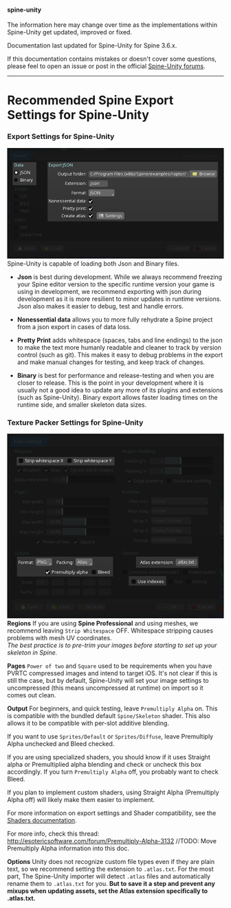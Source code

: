 #### spine-unity
The information here may change over time as the implementations within Spine-Unity get updated, improved or fixed.

Documentation last updated for Spine-Unity for Spine 3.6.x.

If this documentation contains mistakes or doesn't cover some questions, please feel to open an issue or post in the official [Spine-Unity forums](http://esotericsoftware.com/forum/viewforum.php?f=3). 

----------

# Recommended Spine Export Settings for Spine-Unity #
### Export Settings for Spine-Unity ###
![](/img/spine-runtimes-guide/spine-unity/spine-unity-export-settings.png)  
Spine-Unity is capable of loading both Json and Binary files.  
- **Json** is best during development. While we always recommend freezing your Spine editor version to the specific runtime version your game is using in development, we recommend exporting with json during development as it is more resilient to minor updates in runtime versions.  
Json also makes it easier to debug, test and handle errors.  

- **Nonessential data** allows you to more fully rehydrate a Spine project from a json export in cases of data loss.
- **Pretty Print** adds whitespace (spaces, tabs and line endings) to the json to make the text more humanly readable and cleaner to track by version control (such as git). This makes it easy to debug problems in the export and make manual changes for testing, and keep track of changes.

- **Binary** is best for performance and release-testing and when you are closer to release. This is the point in your development where it is usually not a good idea to update any more of its plugins and extensions (such as Spine-Unity). Binary export allows faster loading times on the runtime side, and smaller skeleton data sizes.
  


### Texture Packer Settings for Spine-Unity ###
![](/img/spine-runtimes-guide/spine-unity/spine-unity-texture-packer-settings.png)  
**Regions**
If you are using **Spine Professional** and using meshes, we recommend leaving `Strip Whitespace` OFF.
Whitespace stripping causes problems with mesh UV coordinates.  
*The best practice is to pre-trim your images before starting to set up your skeleton in Spine.*

**Pages**
`Power of two` and `Square` used to be requirements when you have PVRTC compressed images and intend to target iOS.
It's not clear if this is still the case, but by default, Spine-Unity will set your image settings to uncompressed (this means uncompressed at runtime) on import so it comes out clean.

**Output**
For beginners, and quick testing, leave `Premultiply Alpha` on. This is compatible with the bundled default `Spine/Skeleton` shader. This also allows it to be compatible with per-slot additive blending.

If you want to use `Sprites/Default` or `Sprites/Diffuse`, leave Premultiply Alpha unchecked and Bleed checked.

If you are using specialized shaders, you should know if it uses Straight alpha or Premultiplied alpha blending and check or uncheck this box accordingly. If you turn `Premultiply Alpha` off, you probably want to check Bleed.

If you plan to implement custom shaders, using Straight Alpha (Premultiply Alpha off) will likely make them easier to implement.

For more information on export settings and Shader compatibility, see the [Shaders documentation](Shaders.md).

For more info, check this thread: http://esotericsoftware.com/forum/Premultiply-Alpha-3132
//TODO: Move Premultiply Alpha information into this doc.

**Options**
Unity does not recognize custom file types even if they are plain text, so we recommend setting the extension to `.atlas.txt`.
For the most part, The Spine-Unity importer will detect `.atlas` files and automatically rename them to `.atlas.txt` for you. **But to save it a step and prevent any mixups when updating assets, set the Atlas extension specifically to .atlas.txt.** 
